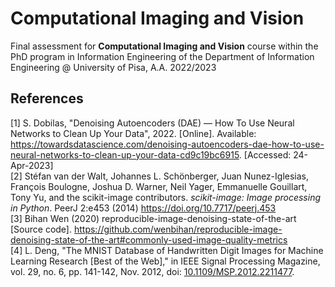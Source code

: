 # Computational Imaging and Vision
Final assessment for **Computational Imaging and Vision** course within the PhD program in Information Engineering of the Department of Information Engineering @ University of Pisa, A.A. 2022/2023

## References
[1] S. Dobilas, "Denoising Autoencoders (DAE) — How To Use Neural Networks to Clean Up Your Data", 2022. [Online]. Available: https://towardsdatascience.com/denoising-autoencoders-dae-how-to-use-neural-networks-to-clean-up-your-data-cd9c19bc6915. [Accessed: 24-Apr-2023] \
[2] Stéfan van der Walt, Johannes L. Schönberger, Juan Nunez-Iglesias, François Boulogne, Joshua D. Warner, Neil Yager, Emmanuelle Gouillart, Tony Yu, and the scikit-image contributors. _scikit-image: Image processing in Python_. PeerJ 2:e453 (2014) https://doi.org/10.7717/peerj.453 \
[3] Bihan Wen (2020) reproducible-image-denoising-state-of-the-art [Source code]. https://github.com/wenbihan/reproducible-image-denoising-state-of-the-art#commonly-used-image-quality-metrics \
[4] L. Deng, "The MNIST Database of Handwritten Digit Images for Machine Learning Research [Best of the Web]," in IEEE Signal Processing Magazine, vol. 29, no. 6, pp. 141-142, Nov. 2012, doi: [10.1109/MSP.2012.2211477](https://ieeexplore.ieee.org/document/6296535).
